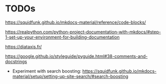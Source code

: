 # TODOs

https://squidfunk.github.io/mkdocs-material/reference/code-blocks/

https://realpython.com/python-project-documentation-with-mkdocs/#step-1-set-up-your-environment-for-building-documentation

https://diataxis.fr/

https://google.github.io/styleguide/pyguide.html#38-comments-and-docstrings

- Experiment with search boosting: https://squidfunk.github.io/mkdocs-material/setup/setting-up-site-search/#search-boosting